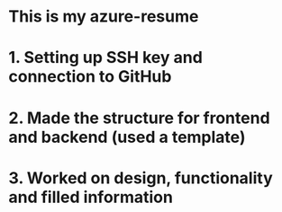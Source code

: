 # This is my azure-resume
# 1. Setting up SSH key and connection to GitHub
# 2. Made the structure for frontend and backend (used a template)
# 3. Worked on design, functionality and filled information